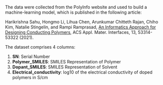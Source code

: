 The data were collected from the PolyInfo website and used to build a machine-learning model, which is published in the following article:

Harikrishna Sahu, Hongmo Li, Lihua Chen, Arunkumar Chitteth Rajan, Chiho Kim, Natalie Stingelin, and Rampi Ramprasad,
[An Informatics Approach for Designing Conducting Polymers](https://doi.org/10.1021/acsami.1c04017), ACS Appl. Mater. Interfaces, 13, 53314-53322 (2021).

The dataset comprises 4 columns:

1. **SN**: Serial Number
2. **Polymer_SMILES**: SMILES Representation of Polymer
3. **Dopant_SMILES**: SMILES Representation of Solvent
4. **Electrical_conductivity**: log10 of the electrical conductivity of doped polymers in S/cm
